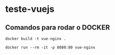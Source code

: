 
# teste-vuejs

## Comandos para rodar o DOCKER
```
docker build -t vue-nginx .
```
```
docker run --rm -it -p 8080:80 vue-nginx
```

